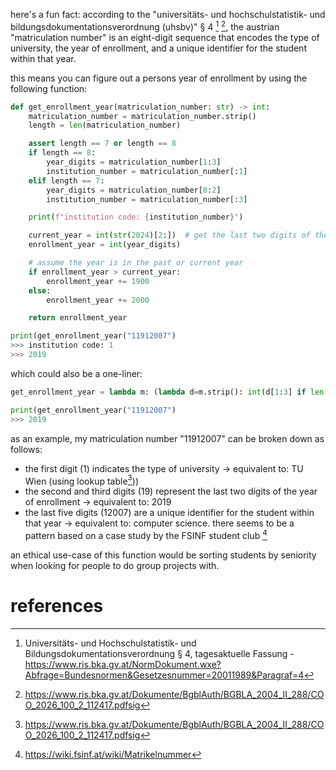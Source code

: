 here's a fun fact: according to the "universitäts- und hochschulstatistik- und bildungsdokumentationsverordnung (uhsbv)" § 4 [^legal1] [^legal2], the austrian "matriculation number" is an eight-digit sequence that encodes the type of university, the year of enrollment, and a unique identifier for the student within that year.

this means you can figure out a persons year of enrollment by using the following function:

```python
def get_enrollment_year(matriculation_number: str) -> int:
    matriculation_number = matriculation_number.strip()
    length = len(matriculation_number)

    assert length == 7 or length == 8
    if length == 8:
        year_digits = matriculation_number[1:3]
        institution_number = matriculation_number[:1]
    elif length == 7:
        year_digits = matriculation_number[0:2]
        institution_number = matriculation_number[:3]

    print(f"institution code: {institution_number}")

    current_year = int(str(2024)[2:])  # get the last two digits of the current year
    enrollment_year = int(year_digits)

    # assume the year is in the past or current year
    if enrollment_year > current_year:
        enrollment_year += 1900
    else:
        enrollment_year += 2000

    return enrollment_year

print(get_enrollment_year("11912007")
>>> institution code: 1
>>> 2019
```

which could also be a one-liner:

```python
get_enrollment_year = lambda m: (lambda d=m.strip(): int(d[1:3] if len(d)==8 else d[:2]) + (1900 if int(d[1:3] if len(d)==8 else d[:2]) > 24 else 2000))()

print(get_enrollment_year("11912007")
>>> 2019
```

as an example, my matriculation number "11912007" can be broken down as follows:

- the first digit (1) indicates the type of university → equivalent to: TU Wien (using lookup table[^legal2]))
- the second and third digits (19) represent the last two digits of the year of enrollment → equivalent to: 2019
- the last five digits (12007) are a unique identifier for the student within that year → equivalent to: computer science. there seems to be a pattern based on a case study by the FSINF student club [^fsinf]

an ethical use-case of this function would be sorting students by seniority when looking for people to do group projects with.

# references

[^legal1]: Universitäts- und Hochschulstatistik- und Bildungsdokumentationsverordnung § 4, tagesaktuelle Fassung - https://www.ris.bka.gv.at/NormDokument.wxe?Abfrage=Bundesnormen&Gesetzesnummer=20011989&Paragraf=4

[^legal2]: https://www.ris.bka.gv.at/Dokumente/BgblAuth/BGBLA_2004_II_288/COO_2026_100_2_112417.pdfsig

[^fsinf]: https://wiki.fsinf.at/wiki/Matrikelnummer
